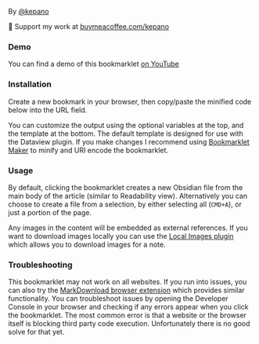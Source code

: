 By [@kepano](https://www.twitter.com/kepano)

🎉 Support my work at [buymeacoffee.com/kepano](https://www.buymeacoffee.com/kepano)

### Demo
You can find a demo of this bookmarklet [on YouTube](https://www.youtube.com/watch?v=Vy1MdjickAI)

### Installation
Create a new bookmark in your browser, then copy/paste the minified code below into the URL field. 

You can customize the output using the optional variables at the top, and the template at the bottom. The default template is designed for use with the Dataview plugin. If you make changes I recommend using [Bookmarklet Maker](https://caiorss.github.io/bookmarklet-maker/) to minify and URI encode the bookmarklet.

### Usage
By default, clicking the bookmarklet creates a new Obsidian file from the main body of the article (similar to Readability view). Alternatively you can choose to create a file from a selection, by either selecting all (`CMD+A`), or just a portion of the page.

Any images in the content will be embedded as external references. If you want to download images locally you can use the [Local Images plugin](https://github.com/aleksey-rezvov/obsidian-local-images) which allows you to download images for a note.

### Troubleshooting

This bookmarklet may not work on all websites. If you run into issues, you can also try the [MarkDownload browser extension](https://forum.obsidian.md/t/markdownload-markdown-web-clipper/173) which provides similar functionality. You can troubleshoot issues by opening the Developer Console in your browser and checking if any errors appear when you click the bookmarklet. The most common error is that a website or the browser itself is blocking third party code execution. Unfortunately there is no good solve for that yet.